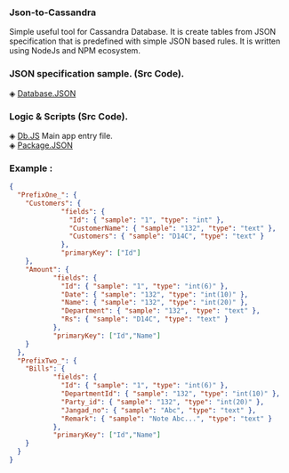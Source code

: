 ### Json-to-Cassandra

Simple useful tool for Cassandra Database.
It is create tables from JSON specification that is predefined with simple JSON based rules.
It is written using NodeJs and NPM ecosystem.

### JSON specification sample. (Src Code). 
◈ [Database.JSON](https://github.com/KishanV/Json-to-Cassandra/blob/master/database.json)</br>

### Logic & Scripts (Src Code). 
◈ [Db.JS](https://github.com/KishanV/Json-to-Cassandra/blob/master/db.js) Main app entry file.</br>
◈ [Package.JSON](https://github.com/KishanV/Json-to-Cassandra/blob/master/package.json)</br>

### Example :

```json
{
  "PrefixOne_": {
    "Customers": {
             "fields": {
               "Id": { "sample": "1", "type": "int" },
               "CustomerName": { "sample": "132", "type": "text" },
               "Customers": { "sample": "D14C", "type": "text" }
             },
             "primaryKey": ["Id"]
    },
    "Amount": {
           "fields": {
             "Id": { "sample": "1", "type": "int(6)" },
             "Date": { "sample": "132", "type": "int(10)" },
             "Name": { "sample": "132", "type": "int(20)" },
             "Department": { "sample": "132", "type": "text" },
             "Rs": { "sample": "D14C", "type": "text" }
           },
           "primaryKey": ["Id","Name"]
    }
  },
  "PrefixTwo_": {
    "Bills": {
           "fields": {
             "Id": { "sample": "1", "type": "int(6)" },
             "DepartmentId": { "sample": "132", "type": "int(10)" },
             "Party_id": { "sample": "132", "type": "int(20)" },
             "Jangad_no": { "sample": "Abc", "type": "text" },
             "Remark": { "sample": "Note Abc...", "type": "text" }
           },
           "primaryKey": ["Id","Name"]
    }
  }
}
```

